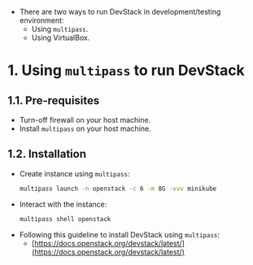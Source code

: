 * There are two ways to run DevStack in development/testing environment:
  * Using `multipass`.
  * Using VirtualBox.

# 1. Using `multipass` to run DevStack
## 1.1. Pre-requisites
* Turn-off firewall on your host machine.
* Install `multipass` on your host machine.

## 1.2. Installation
* Create instance using `multipass`:
  ```bash
  multipass launch -n openstack -c 6 -m 8G -vvv minikube
  ```
* Interact with the instance:
  ```bash
  multipass shell openstack
  ```
* Following this guideline to install DevStack using `multipass`:
  * [https://docs.openstack.org/devstack/latest/](https://docs.openstack.org/devstack/latest/)